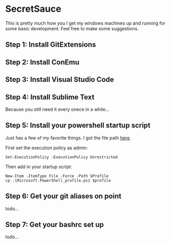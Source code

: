# SecretSauce
This is pretty much how you I get my windows machines up and running for some basic development.
Feel free to make some suggestions.


## Step 1: Install GitExtensions
        
## Step 2: Install ConEmu

## Step 3: Install Visual Studio Code

## Step 4: Install Sublime Text
Because you still need it every onece in a while...

## Step 5: Install your powershell startup script
Just has a few of my favorite things.
I got the file path [here](https://blogs.technet.microsoft.com/heyscriptingguy/2012/05/21/understanding-the-six-powershell-profiles/).

First set the execution policy as admin:

`Set-ExecutionPolicy -ExecutionPolicy Unrestricted`

Then add in your startup script:
```
New-Item -ItemType File -Force -Path $Profile
cp .\Microsoft.PowerShell_profile.ps1 $profile
```

## Step 6: Get your git aliases on point
todo...

## Step 7: Get your bashrc set up
todo...